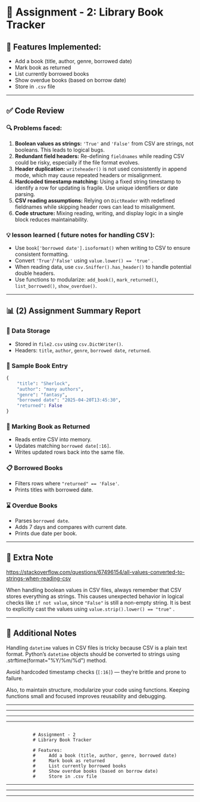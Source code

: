 
# 📘 Assignment - 2: Library Book Tracker

## 🧩 Features Implemented:
- Add a book (title, author, genre, borrowed date)
- Mark book as returned
- List currently borrowed books
- Show overdue books (based on borrow date)
- Store in `.csv` file

---

## ✅ Code Review

### 🔍 Problems faced:
1. **Boolean values as strings:** `'True'` and `'False'` from CSV are strings, not booleans. This leads to logical bugs.
2. **Redundant field headers:** Re-defining `fieldnames` while reading CSV could be risky, especially if the file format evolves.
3. **Header duplication:** `writeheader()` is not used consistently in append mode, which may cause repeated headers or misalignment.
4. **Hardcoded timestamp matching:** Using a fixed string timestamp to identify a row for updating is fragile. Use unique identifiers or date parsing.
5. **CSV reading assumptions:** Relying on `DictReader` with redefined fieldnames while skipping header rows can lead to misalignment.
6.  **Code structure:** Mixing reading, writing, and display logic in a single block reduces maintainability.

### 💡 lesson learned ( future notes for handling CSV ):
- Use `book['borrowed date'].isoformat()` when writing to CSV to ensure consistent formatting.
- Convert `'True'`/`'False'` using `value.lower() == 'true'` .
- When reading data, use `csv.Sniffer().has_header()` to handle potential double headers.
- Use functions to modularize: `add_book()`, `mark_returned()`, `list_borrowed()`, `show_overdue()`.

---

## 📊 (2) Assignment Summary Report

### 📌 Data Storage
- Stored in `file2.csv` using `csv.DictWriter()`.
- Headers: `title`, `author`, `genre`, `borrowed date`, `returned`.

### 📘 Sample Book Entry
```python
{
    "title": "Sherlock",
    "author": "many authors",
    "genre": "fantasy",
    "borrowed date": "2025-04-20T13:45:30",
    "returned": False
}
```

### 🔄 Marking Book as Returned
- Reads entire CSV into memory.
- Updates matching `borrowed date[:16]`.
- Writes updated rows back into the same file.

### 📋 Borrowed Books
- Filters rows where `"returned" == 'False'`.
- Prints titles with borrowed date.

### ⌛ Overdue Books
- Parses `borrowed date`.
- Adds 7 days and compares with current date.
- Prints due date per book.

---

## 🧠 Extra Note 

https://stackoverflow.com/questions/67496154/all-values-converted-to-strings-when-reading-csv

When handling boolean values in CSV files, always remember that CSV stores everything as strings. This causes unexpected behavior in logical checks like `if not value`, since `"False"` is still a non-empty string. It is best to explicitly cast the values using `value.strip().lower() == "true"` .

---

## 🧾 Additional Notes 

Handling `datetime` values in CSV files is tricky because CSV is a plain text format. Python’s `datetime` objects should be converted to strings using .strftime(format="%Y/%m/%d") method.
 
Avoid hardcoded timestamp checks (`[:16]`) — they’re brittle and prone to failure. 

Also, to maintain structure, modularize your code using functions. Keeping functions small and focused improves reusability and debugging.

---


---
---
---


```
                
          # Assignment - 2
          # Library Book Tracker

          # Features:
          #     Add a book (title, author, genre, borrowed date)
          #     Mark book as returned
          #     List currently borrowed books
          #     Show overdue books (based on borrow date)
          #     Store in .csv file

```

---
---
---